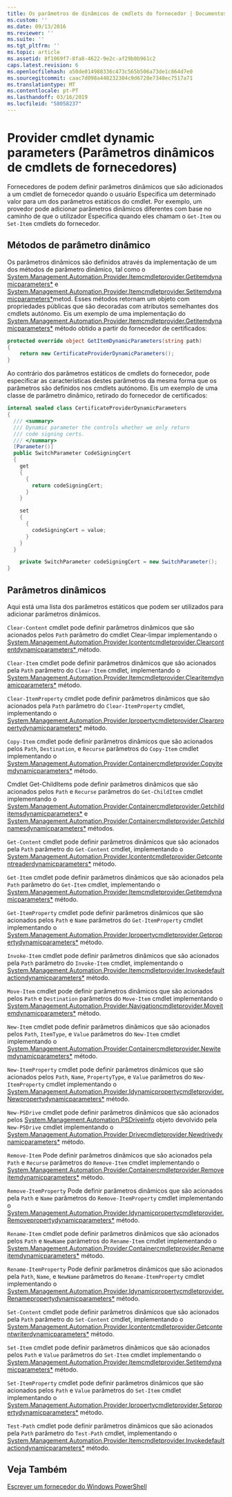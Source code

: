 ```yaml
---
title: Os parâmetros de dinâmicos de cmdlets do fornecedor | Documentos da Microsoft
ms.custom: ''
ms.date: 09/13/2016
ms.reviewer: ''
ms.suite: ''
ms.tgt_pltfrm: ''
ms.topic: article
ms.assetid: 8f1069f7-8fa8-4622-9e2c-af29b0b961c2
caps.latest.revision: 6
ms.openlocfilehash: a50de014988336c473c565b506a73de1c864d7e0
ms.sourcegitcommit: caac7d098a448232304c9d6728e7340ec7517a71
ms.translationtype: MT
ms.contentlocale: pt-PT
ms.lasthandoff: 03/16/2019
ms.locfileid: "58058237"
---
```

# <a name="provider-cmdlet-dynamic-parameters"></a>Provider cmdlet dynamic parameters (Parâmetros dinâmicos de cmdlets de fornecedores)

Fornecedores de podem definir parâmetros dinâmicos que são adicionados a um cmdlet de fornecedor quando o usuário Especifica um determinado valor para um dos parâmetros estáticos do cmdlet. Por exemplo, um provedor pode adicionar parâmetros dinâmicos diferentes com base no caminho de que o utilizador Especifica quando eles chamam o `Get-Item` ou `Set-Item` cmdlets do fornecedor.

## <a name="dynamic-parameter-methods"></a>Métodos de parâmetro dinâmico

Os parâmetros dinâmicos são definidos através da implementação de um dos métodos de parâmetro dinâmico, tal como o [System.Management.Automation.Provider.Itemcmdletprovider.Getitemdynamicparameters*](/dotnet/api/System.Management.Automation.Provider.ItemCmdletProvider.GetItemDynamicParameters) e [ System.Management.Automation.Provider.Itemcmdletprovider.Setitemdynamicparameters*](/dotnet/api/System.Management.Automation.Provider.ItemCmdletProvider.SetItemDynamicParameters)metod. Esses métodos retornam um objeto com propriedades públicas que são decoradas com atributos semelhantes dos cmdlets autónomo. Eis um exemplo de uma implementação do [System.Management.Automation.Provider.Itemcmdletprovider.Getitemdynamicparameters*](/dotnet/api/System.Management.Automation.Provider.ItemCmdletProvider.GetItemDynamicParameters) método obtido a partir do fornecedor de certificados:

```csharp
protected override object GetItemDynamicParameters(string path)
{
    return new CertificateProviderDynamicParameters();
}
```

Ao contrário dos parâmetros estáticos de cmdlets do fornecedor, pode especificar as características destes parâmetros da mesma forma que os parâmetros são definidos nos cmdlets autónomo. Eis um exemplo de uma classe de parâmetro dinâmico, retirado do fornecedor de certificados:

```csharp
internal sealed class CertificateProviderDynamicParameters
{
  /// <summary>
  /// Dynamic parameter the controls whether we only return
  /// code signing certs.
  /// </summary>
  [Parameter()]
  public SwitchParameter CodeSigningCert
  {
    get
    {
      {
        return codeSigningCert;
      }
    }

    set
    {
      {
        codeSigningCert = value;
      }
    }
  }

    private SwitchParameter codeSigningCert = new SwitchParameter();
}
```

## <a name="dynamic-parameters"></a>Parâmetros dinâmicos

Aqui está uma lista dos parâmetros estáticos que podem ser utilizados para adicionar parâmetros dinâmicos.

`Clear-Content` cmdlet pode definir parâmetros dinâmicos que são acionados pelos `Path` parâmetro do cmdlet Clear-limpar implementando o [System.Management.Automation.Provider.Icontentcmdletprovider.Clearcontentdynamicparameters* ](/dotnet/api/System.Management.Automation.Provider.IContentCmdletProvider.ClearContentDynamicParameters) método.

`Clear-Item` cmdlet pode definir parâmetros dinâmicos que são acionados pela `Path` parâmetro do `Clear-Item` cmdlet, implementando o [System.Management.Automation.Provider.Itemcmdletprovider.Clearitemdynamicparameters*](/dotnet/api/System.Management.Automation.Provider.ItemCmdletProvider.ClearItemDynamicParameters) método.

`Clear-ItemProperty` cmdlet pode definir parâmetros dinâmicos que são acionados pela `Path` parâmetro do `Clear-ItemProperty` cmdlet, implementando o [ System.Management.Automation.Provider.Ipropertycmdletprovider.Clearpropertydynamicparameters*](/dotnet/api/System.Management.Automation.Provider.IPropertyCmdletProvider.ClearPropertyDynamicParameters) método.

`Copy-Item` cmdlet pode definir parâmetros dinâmicos que são acionados pelos `Path`, `Destination`, e `Recurse` parâmetros do `Copy-Item` cmdlet implementando o [ System.Management.Automation.Provider.Containercmdletprovider.Copyitemdynamicparameters*](/dotnet/api/System.Management.Automation.Provider.ContainerCmdletProvider.CopyItemDynamicParameters) método.

Cmdlet Get-ChildItems pode definir parâmetros dinâmicos que são acionados pelos `Path` e `Recurse` parâmetros do `Get-ChildItem` cmdlet implementando o [ System.Management.Automation.Provider.Containercmdletprovider.Getchilditemsdynamicparameters*](/dotnet/api/System.Management.Automation.Provider.ContainerCmdletProvider.GetChildItemsDynamicParameters) e [System.Management.Automation.Provider.Containercmdletprovider.Getchildnamesdynamicparameters*](/dotnet/api/System.Management.Automation.Provider.ContainerCmdletProvider.GetChildNamesDynamicParameters) métodos.

`Get-Content` cmdlet pode definir parâmetros dinâmicos que são acionados pela `Path` parâmetro do `Get-Content` cmdlet, implementando o [ System.Management.Automation.Provider.Icontentcmdletprovider.Getcontentreaderdynamicparameters*](/dotnet/api/System.Management.Automation.Provider.IContentCmdletProvider.GetContentReaderDynamicParameters) método.

`Get-Item` cmdlet pode definir parâmetros dinâmicos que são acionados pela `Path` parâmetro do `Get-Item` cmdlet, implementando o [System.Management.Automation.Provider.Itemcmdletprovider.Getitemdynamicparameters*](/dotnet/api/System.Management.Automation.Provider.ItemCmdletProvider.GetItemDynamicParameters) método.

`Get-ItemProperty` cmdlet pode definir parâmetros dinâmicos que são acionados pelos `Path` e `Name` parâmetros do `Get-ItemProperty` cmdlet implementando o [ System.Management.Automation.Provider.Ipropertycmdletprovider.Getpropertydynamicparameters*](/dotnet/api/System.Management.Automation.Provider.IPropertyCmdletProvider.GetPropertyDynamicParameters) método.

`Invoke-Item` cmdlet pode definir parâmetros dinâmicos que são acionados pela `Path` parâmetro do `Invoke-Item` cmdlet, implementando o [ System.Management.Automation.Provider.Itemcmdletprovider.Invokedefaultactiondynamicparameters*](/dotnet/api/System.Management.Automation.Provider.ItemCmdletProvider.InvokeDefaultActionDynamicParameters) método.

`Move-Item` cmdlet pode definir parâmetros dinâmicos que são acionados pelos `Path` e `Destination` parâmetros do `Move-Item` cmdlet implementando o [ System.Management.Automation.Provider.Navigationcmdletprovider.Moveitemdynamicparameters*](/dotnet/api/System.Management.Automation.Provider.NavigationCmdletProvider.MoveItemDynamicParameters) método.

`New-Item` cmdlet pode definir parâmetros dinâmicos que são acionados pelos `Path`, `ItemType`, e `Value` parâmetros do `New-Item` cmdlet implementando o [ System.Management.Automation.Provider.Containercmdletprovider.Newitemdynamicparameters*](/dotnet/api/System.Management.Automation.Provider.ContainerCmdletProvider.NewItemDynamicParameters) método.

`New-ItemProperty` cmdlet pode definir parâmetros dinâmicos que são acionados pelos `Path`, `Name`, `PropertyType`, e `Value` parâmetros do `New-ItemProperty` cmdlet implementando o [ System.Management.Automation.Provider.Idynamicpropertycmdletprovider.Newpropertydynamicparameters*](/dotnet/api/System.Management.Automation.Provider.IDynamicPropertyCmdletProvider.NewPropertyDynamicParameters) método.

`New-PSDrive` cmdlet pode definir parâmetros dinâmicos que são acionados pelos [System.Management.Automation.PSDriveinfo](/dotnet/api/System.Management.Automation.PSDriveInfo) objeto devolvido pela `New-PSDrive` cmdlet implementando o [ System.Management.Automation.Provider.Drivecmdletprovider.Newdrivedynamicparameters*](/dotnet/api/System.Management.Automation.Provider.DriveCmdletProvider.NewDriveDynamicParameters) método.

`Remove-Item` Pode definir parâmetros dinâmicos que são acionados pela `Path` e `Recurse` parâmetros do `Remove-Item` cmdlet implementando o [ System.Management.Automation.Provider.Containercmdletprovider.Removeitemdynamicparameters*](/dotnet/api/System.Management.Automation.Provider.ContainerCmdletProvider.RemoveItemDynamicParameters) método.

`Remove-ItemProperty` Pode definir parâmetros dinâmicos que são acionados pela `Path` e `Name` parâmetros do `Remove-ItemProperty` cmdlet implementando o [ System.Management.Automation.Provider.Idynamicpropertycmdletprovider.Removepropertydynamicparameters*](/dotnet/api/System.Management.Automation.Provider.IDynamicPropertyCmdletProvider.RemovePropertyDynamicParameters) método.

`Rename-Item` cmdlet pode definir parâmetros dinâmicos que são acionados pelos `Path` e `NewName` parâmetros do `Rename-Item` cmdlet implementando o [ System.Management.Automation.Provider.Containercmdletprovider.Renameitemdynamicparameters*](/dotnet/api/System.Management.Automation.Provider.ContainerCmdletProvider.RenameItemDynamicParameters) método.

`Rename-ItemProperty` Pode definir parâmetros dinâmicos que são acionados pela `Path`, `Name`, e `NewName` parâmetros do `Rename-ItemProperty` cmdlet implementando o [ System.Management.Automation.Provider.Idynamicpropertycmdletprovider.Renamepropertydynamicparameters*](/dotnet/api/System.Management.Automation.Provider.IDynamicPropertyCmdletProvider.RenamePropertyDynamicParameters) método.

`Set-Content` cmdlet pode definir parâmetros dinâmicos que são acionados pela `Path` parâmetro do `Set-Content` cmdlet, implementando o [ System.Management.Automation.Provider.Icontentcmdletprovider.Getcontentwriterdynamicparameters*](/dotnet/api/System.Management.Automation.Provider.IContentCmdletProvider.GetContentWriterDynamicParameters) método.

`Set-Item` cmdlet pode definir parâmetros dinâmicos que são acionados pelos `Path` e `Value` parâmetros do `Set-Item` cmdlet implementando o [ System.Management.Automation.Provider.Itemcmdletprovider.Setitemdynamicparameters*](/dotnet/api/System.Management.Automation.Provider.ItemCmdletProvider.SetItemDynamicParameters) método.

`Set-ItemProperty` cmdlet pode definir parâmetros dinâmicos que são acionados pelos `Path` e `Value` parâmetros do `Set-Item` cmdlet implementando o [ System.Management.Automation.Provider.Ipropertycmdletprovider.Setpropertydynamicparameters*](/dotnet/api/System.Management.Automation.Provider.IPropertyCmdletProvider.SetPropertyDynamicParameters) método.

`Test-Path` cmdlet pode definir parâmetros dinâmicos que são acionados pela `Path` parâmetro do `Test-Path` cmdlet, implementando o [ System.Management.Automation.Provider.Itemcmdletprovider.Invokedefaultactiondynamicparameters*](/dotnet/api/System.Management.Automation.Provider.ItemCmdletProvider.InvokeDefaultActionDynamicParameters) método.

## <a name="see-also"></a>Veja Também

[Escrever um fornecedor do Windows PowerShell](./writing-a-windows-powershell-provider.md)